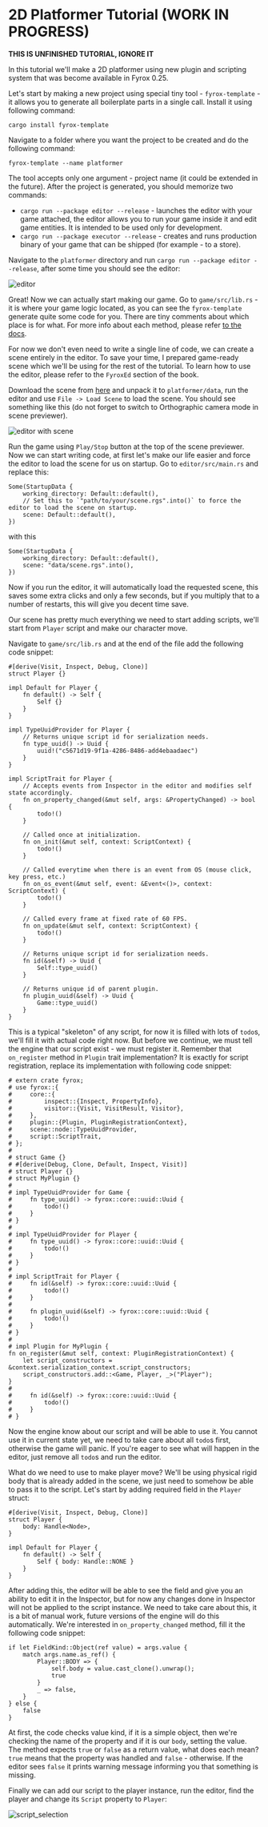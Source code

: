 # 2D Platformer Tutorial (WORK IN PROGRESS)

**THIS IS UNFINISHED TUTORIAL, IGNORE IT**

In this tutorial we'll make a 2D platformer using new plugin and scripting system that was become available in Fyrox 0.25.

Let's start by making a new project using special tiny tool - `fyrox-template` - it allows you to generate all boilerplate
parts in a single call. Install it using following command:

```shell
cargo install fyrox-template
```

Navigate to a folder where you want the project to be created and do the following command:

```shell
fyrox-template --name platformer
```

The tool accepts only one argument - project name (it could be extended in the future). After the project is generated, you 
should memorize two commands:

- `cargo run --package editor --release` - launches the editor with your game attached, the editor allows you to run your game
inside it and edit game entities. It is intended to be used only for development.
- `cargo run --package executor --release` - creates and runs production binary of your game that can be shipped (for
example - to a store).

Navigate to the `platformer` directory and run `cargo run --package editor --release`, after some time you should see the editor:

![editor](editor.png)

Great! Now we can actually start making our game. Go to `game/src/lib.rs` - it is where your game logic located, as you can see 
the `fyrox-template` generate quite some code for you. There are tiny comments about which place is for what. For more info
about each method, please refer [to the docs](https://docs.rs/fyrox/0.25.0/fyrox/plugin/trait.Plugin.html).

For now we don't even need to write a single line of code, we can create a scene entirely in the editor. To save your time,
I prepared game-ready scene which we'll be using for the rest of the tutorial. To learn how to use the editor, please refer to
the `FyroxEd` section of the book.

Download the scene from [here](scene.zip) and unpack it to `platformer/data`, run the editor and use `File -> Load Scene` to 
load the scene. You should see something like this (do not forget to switch to Orthographic camera mode in scene previewer).

![editor with scene](editor_with_scene.png)

Run the game using `Play/Stop` button at the top of the scene previewer. Now we can start writing code, at first let's make our
life easier and force the editor to load the scene for us on startup. Go to `editor/src/main.rs` and replace this:

```rust,no_run
Some(StartupData {
    working_directory: Default::default(),
    // Set this to `"path/to/your/scene.rgs".into()` to force the editor to load the scene on startup.
    scene: Default::default(),
})
```

with this

```rust,no_run
Some(StartupData {
    working_directory: Default::default(),
    scene: "data/scene.rgs".into(),
})
```

Now if you run the editor, it will automatically load the requested scene, this saves some extra clicks and only a few seconds,
but if you multiply that to a number of restarts, this will give you decent time save.

Our scene has pretty much everything we need to start adding scripts, we'll start from `Player` script and make our character 
move.

Navigate to `game/src/lib.rs` and at the end of the file add the following code snippet:

```rust,no_run
#[derive(Visit, Inspect, Debug, Clone)]
struct Player {}

impl Default for Player {
    fn default() -> Self {
        Self {}
    }
}

impl TypeUuidProvider for Player {
    // Returns unique script id for serialization needs.
    fn type_uuid() -> Uuid {
        uuid!("c5671d19-9f1a-4286-8486-add4ebaadaec")
    }
}

impl ScriptTrait for Player {
    // Accepts events from Inspector in the editor and modifies self state accordingly.
    fn on_property_changed(&mut self, args: &PropertyChanged) -> bool {
        todo!()
    }

    // Called once at initialization.
    fn on_init(&mut self, context: ScriptContext) {
        todo!()
    }

    // Called everytime when there is an event from OS (mouse click, key press, etc.)
    fn on_os_event(&mut self, event: &Event<()>, context: ScriptContext) {
        todo!()
    }

    // Called every frame at fixed rate of 60 FPS.
    fn on_update(&mut self, context: ScriptContext) {
        todo!()
    }

    // Returns unique script id for serialization needs.
    fn id(&self) -> Uuid {
        Self::type_uuid()
    }

    // Returns unique id of parent plugin.
    fn plugin_uuid(&self) -> Uuid {
        Game::type_uuid()
    }
}
```

This is a typical "skeleton" of any script, for now it is filled with lots of `todo`s, we'll fill it with actual code right now.
But before we continue, we must tell the engine that our script exist - we must register it. Remember that `on_register` method
in `Plugin` trait implementation? It is exactly for script registration, replace its implementation with following code snippet:

```rust,no_run
# extern crate fyrox;
# use fyrox::{
#     core::{
#         inspect::{Inspect, PropertyInfo},
#         visitor::{Visit, VisitResult, Visitor},
#     },
#     plugin::{Plugin, PluginRegistrationContext},
#     scene::node::TypeUuidProvider,
#     script::ScriptTrait,
# };
#
# struct Game {}
# #[derive(Debug, Clone, Default, Inspect, Visit)]
# struct Player {}
# struct MyPlugin {}
#
# impl TypeUuidProvider for Game {
#     fn type_uuid() -> fyrox::core::uuid::Uuid {
#         todo!()
#     }
# }
#
# impl TypeUuidProvider for Player {
#     fn type_uuid() -> fyrox::core::uuid::Uuid {
#         todo!()
#     }
# }
#
# impl ScriptTrait for Player {
#     fn id(&self) -> fyrox::core::uuid::Uuid {
#         todo!()
#     }
#
#     fn plugin_uuid(&self) -> fyrox::core::uuid::Uuid {
#         todo!()
#     }
# }
#
# impl Plugin for MyPlugin {
fn on_register(&mut self, context: PluginRegistrationContext) {
    let script_constructors = &context.serialization_context.script_constructors;
    script_constructors.add::<Game, Player, _>("Player");
}
#
#     fn id(&self) -> fyrox::core::uuid::Uuid {
#         todo!()
#     }
# }
```

Now the engine know about our script and will be able to use it. You cannot use it in current state yet, we need to take care about
all `todo`s first, otherwise the game will panic. If you're eager to see what will happen in the editor, just remove all `todo`s and
run the editor.

What do we need to use to make player move? We'll be using physical rigid body that is already added in the scene, we just need to
somehow be able to pass it to the script. Let's start by adding required field in the `Player` struct:

```rust,no_run
#[derive(Visit, Inspect, Debug, Clone)]
struct Player {
    body: Handle<Node>,
}

impl Default for Player {
    fn default() -> Self {
        Self { body: Handle::NONE }
    }
}
```

After adding this, the editor will be able to see the field and give you an ability to edit it in the Inspector, but for now any
changes done in Inspector will not be applied to the script instance. We need to take care about this, it is a bit of manual work,
future versions of the engine will do this automatically. We're interested in `on_property_changed` method, fill it the following
code snippet:

```rust,no_run
if let FieldKind::Object(ref value) = args.value {
    match args.name.as_ref() {
        Player::BODY => {
            self.body = value.cast_clone().unwrap();
            true
        }
        _ => false,
    }
} else {
    false
}
```

At first, the code checks value kind, if it is a simple object, then we're checking the name of the property and if it is our `body`,
setting the value. The method expects `true` or `false` as a return value, what does each mean? `true` means that the property was 
handled and `false` - otherwise. If the editor sees `false` it prints warning message informing you that something is missing.

Finally we can add our script to the player instance, run the editor, find the player and change its `Script` property to `Player`:

![script_selection](script_selection.png)